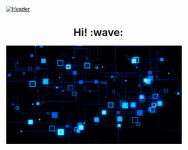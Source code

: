 
[![Header](https://github.com/MZain-electro/MZain-electro/blob/main/giphy.gif "Header")](https://www.linkedin.com/in/zain-mohammad/)
<h1 align='center'> Hi! :wave:</h1>
<img src="https://github.com/MZain-electro/MZain-electro/blob/main/circuit.gif" width="480" height="270" frameBorder="0" class="giphy-embed" allowFullScreen>


<!--
**MZain-electro/MZain-electro** is a ✨ _special_ ✨ repository because its `README.md` (this file) appears on your GitHub profile.

Here are some ideas to get you started:

- 🔭 I’m currently working on ...
- 🌱 I’m currently learning ...
- 👯 I’m looking to collaborate on ...
- 🤔 I’m looking for help with ...
- 💬 Ask me about ...
- 📫 How to reach me: ...
- 😄 Pronouns: ...
- ⚡ Fun fact: ...
-->
